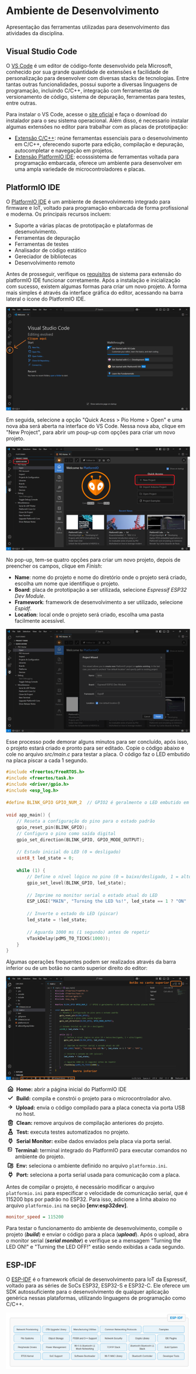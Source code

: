 # Ambiente de Desenvolvimento
Apresentação das ferramentas utilizadas para desenvolvimento das atividades da disciplina.

## Visual Studio Code
O [VS Code](https://code.visualstudio.com/docs) é um editor de código-fonte desenvolvido pela Microsoft, conhecido por sua grande quantidade de extensões e facilidade de personalização para desenvolver com diversas stacks de tecnologias. Entre tantas outras funcionalidades, possui suporte a diversas linguagens de programação, incluindo C/C++, integração com ferramentas de versionamento de código, sistema de depuração, ferramentas para testes, entre outras.

Para instalar o VS Code, acesse o [site oficial](https://code.visualstudio.com/Download) e faça o download do instalador para o seu sistema operacional. Além disso, é necessario instalar algumas extensões no editor para trabalhar com as placas de prototipação:

- [Extensão C/C++](https://marketplace.visualstudio.com/items?itemName=ms-vscode.cpptools-extension-pack): reúne ferramentas essenciais para o desenvolvimento em C/C++, oferecendo suporte para edição, compilação e depuração, autocompletar e navegação em projetos.
- [Extensão PlatformIO IDE](https://marketplace.visualstudio.com/items?itemName=platformio.platformio-ide): ecosssistema de ferramentas voltada para programação embarcada, oferece um ambiente para desenvolver em uma ampla variedade de microcontroladores e placas.

## PlatformIO IDE
O [PlatformIO IDE](https://docs.platformio.org/en/latest/) é um ambiente de desenvolvimento integrado para firmware e IoT, voltado para programação embarcada de forma profissional e moderna. Os principais recursos incluem:

- Suporte a várias placas de prototipação e plataformas de desenvolvimento.
- Ferramentas de depuração
- Ferramentas de testes
- Analisador de código estático
- Gereciador de bibliotecas
- Desenvolvimento remoto

Antes de prosseguir, verifique os [requisitos](https://docs.platformio.org/en/latest/core/installation/requirements.html) de sistema para extensão do platformIO IDE funcionar corretamente. Após a instalação e inicialização com sucesso, existem algumas formas para criar um novo projeto. A forma mais simples é através da interface gráfica do editor, acessando na barra lateral o icone do PlatformIO IDE.

![start-page-vscode](images/start-page-vscode.png)

Em seguida, selecione a opção "Quick Acess > Pio Home > Open" e uma nova aba será aberta na interface do VS Code. Nessa nova aba, clique em "New Project", para abrir um poup-up com opções para criar um novo projeto.

![home-page-platformio-ide](images/home-page-platformio-ide.png)

No pop-up, tem-se quatro opções para criar um novo projeto, depois de preencher os campos, clique em *Finish*:

- **Name**: nome do projeto e nome do diretório onde o projeto será criado, escolha um nome que identifique o projeto.
- **Board**: placa de prototipação a ser utilizada, selecione *Espressif ESP32 Dev Module*.
- **Framework**: framework de desenvolvimento a ser utilizado, selecione *Espidf*.
- **Location**: local onde o projeto será criado, escolha uma pasta facilmente acessível.

![popup-new-project](images/popup-new-project.png)

Esse processo pode demorar alguns minutos para ser concluído, após isso, o projeto estará criado e pronto para ser editado. Copie o código abaixo e cole no arquivo *src/main.c* para testar a placa. O código faz o LED embutido na placa piscar a cada 1 segundo.

```c
#include <freertos/FreeRTOS.h>      
#include <freertos/task.h>          
#include <driver/gpio.h>           
#include <esp_log.h>              

#define BLINK_GPIO GPIO_NUM_2  // GPIO2 é geralmente o LED embutido em muitas placas ESP32

void app_main() {
    // Reseta a configuração do pino para o estado padrão
    gpio_reset_pin(BLINK_GPIO);
    // Configura o pino como saída digital
    gpio_set_direction(BLINK_GPIO, GPIO_MODE_OUTPUT);
    
    // Estado inicial do LED (0 = desligado)
    uint8_t led_state = 0;

    while (1) {
        // Define o nível lógico no pino (0 = baixo/desligado, 1 = alto/ligado)
        gpio_set_level(BLINK_GPIO, led_state);
        
        // Imprime no monitor serial o estado atual do LED
        ESP_LOGI("MAIN", "Turning the LED %s!", led_state == 1 ? "ON" : "OFF");

        // Inverte o estado do LED (piscar)
        led_state = !led_state;

        // Aguarda 1000 ms (1 segundo) antes de repetir
        vTaskDelay(pdMS_TO_TICKS(1000));
    }
}
```

Algumas operações frequentes podem ser realizados através da barra inferior ou de um botão no canto superior direito do editor:

![action-platformio-ide](images/action-platformio-ide.png)

<div style="display: flex; flex-direction: column; gap: 8px; margin-left: 4px; margin-bottom: 16px;">
        <div style="display: flex; align-items: flex-start; gap: 8px;">
            <svg xmlns="http://www.w3.org/2000/svg" width="16" height="16" viewBox="0 0 24 24" fill="none" stroke="currentColor" stroke-width="3" stroke-linecap="round" stroke-linejoin="round" class="lucide lucide-house-icon lucide-house"><path d="M15 21v-8a1 1 0 0 0-1-1h-4a1 1 0 0 0-1 1v8"/><path d="M3 10a2 2 0 0 1 .709-1.528l7-5.999a2 2 0 0 1 2.582 0l7 5.999A2 2 0 0 1 21 10v9a2 2 0 0 1-2 2H5a2 2 0 0 1-2-2z"/></svg>
            <span><strong>Home:</strong> abrir a página inicial do PlatformIO IDE</span>
        </div>
        <div style="display: flex; align-items: flex-start; gap: 8px;">
            <svg xmlns="http://www.w3.org/2000/svg" width="16" height="16" viewBox="0 0 24 24" fill="none" stroke="currentColor" stroke-width="3" stroke-linecap="round" stroke-linejoin="round" class="lucide lucide-check-icon lucide-check"><path d="M20 6 9 17l-5-5"/></svg>
            <span><strong>Build:</strong> compila e constrói o projeto para o microcontrolador alvo.</span>
        </div>
        <div style="display: flex; align-items: flex-start; gap: 8px;">
            <svg xmlns="http://www.w3.org/2000/svg" width="16" height="16" viewBox="0 0 24 24" fill="none" stroke="currentColor" stroke-width="3" stroke-linecap="round" stroke-linejoin="round" class="lucide lucide-arrow-right-icon lucide-arrow-right"><path d="M5 12h14"/><path d="m12 5 7 7-7 7"/></svg>
            <span><strong>Upload:</strong> envia o código compilado para a placa conecta via porta USB no host.</span>
        </div>
        <div style="display: flex; align-items: flex-start; gap: 8px;">
            <svg xmlns="http://www.w3.org/2000/svg" width="16" height="16" viewBox="0 0 24 24" fill="none" stroke="currentColor" stroke-width="3" stroke-linecap="round" stroke-linejoin="round" class="lucide lucide-trash2-icon lucide-trash-2"><path d="M3 6h18"/><path d="M19 6v14c0 1-1 2-2 2H7c-1 0-2-1-2-2V6"/><path d="M8 6V4c0-1 1-2 2-2h4c1 0 2 1 2 2v2"/><line x1="10" x2="10" y1="11" y2="17"/><line x1="14" x2="14" y1="11" y2="17"/></svg>
            <span><strong>Clean:</strong> remove arquivos de compilação anteriores do projeto.</span>
        </div>
        <div style="display: flex; align-items: flex-start; gap: 8px;">
            <svg xmlns="http://www.w3.org/2000/svg" width="16" height="16" viewBox="0 0 24 24" fill="none" stroke="currentColor" stroke-width="3" stroke-linecap="round" stroke-linejoin="round" class="lucide lucide-flask-conical-icon lucide-flask-conical"><path d="M14 2v6a2 2 0 0 0 .245.96l5.51 10.08A2 2 0 0 1 18 22H6a2 2 0 0 1-1.755-2.96l5.51-10.08A2 2 0 0 0 10 8V2"/><path d="M6.453 15h11.094"/><path d="M8.5 2h7"/></svg>
            <span><strong>Test:</strong> executa testes automatizados no projeto.</span>
        </div>
        <div style="display: flex; align-items: flex-start; gap: 8px;">
            <svg xmlns="http://www.w3.org/2000/svg" width="16" height="16" viewBox="0 0 24 24" fill="none" stroke="currentColor" stroke-width="3" stroke-linecap="round" stroke-linejoin="round" class="lucide lucide-plug-icon lucide-plug"><path d="M12 22v-5"/><path d="M9 8V2"/><path d="M15 8V2"/><path d="M18 8v5a4 4 0 0 1-4 4h-4a4 4 0 0 1-4-4V8Z"/></svg>
            <span><strong>Serial Monitor:</strong> exibe dados enviados pela placa via porta serial.</span>
        </div>
        <div style="display: flex; align-items: flex-start; gap: 8px;">
            <svg xmlns="http://www.w3.org/2000/svg" width="16" height="16" viewBox="0 0 24 24" fill="none" stroke="currentColor" stroke-width="3" stroke-linecap="round" stroke-linejoin="round" class="lucide lucide-square-terminal-icon lucide-square-terminal"><path d="m7 11 2-2-2-2"/><path d="M11 13h4"/><rect width="18" height="18" x="3" y="3" rx="2" ry="2"/></svg>
            <span><strong>Terminal:</strong> terminal integrado do PlatformIO para executar comandos no ambiente do projeto.</span>
        </div>
        <div style="display: flex; align-items: flex-start; gap: 8px;">
            <svg xmlns="http://www.w3.org/2000/svg" width="16" height="16" viewBox="0 0 24 24" fill="none" stroke="currentColor" stroke-width="3" stroke-linecap="round" stroke-linejoin="round" class="lucide lucide-folder-clock-icon lucide-folder-clock"><circle cx="16" cy="16" r="6"/><path d="M7 20H4a2 2 0 0 1-2-2V5a2 2 0 0 1 2-2h3.9a2 2 0 0 1 1.69.9l.81 1.2a2 2 0 0 0 1.67.9H20a2 2 0 0 1 2 2"/><path d="M16 14v2l1 1"/></svg>
            <span><strong>Env:</strong> seleciona o ambiente definido no arquivo <code>platformio.ini</code>.</span>
        </div>
        <div style="display: flex; align-items: flex-start; gap: 8px;">
            <svg xmlns="http://www.w3.org/2000/svg" width="16" height="16" viewBox="0 0 24 24" fill="none" stroke="currentColor" stroke-width="3" stroke-linecap="round" stroke-linejoin="round" class="lucide lucide-plug-icon lucide-plug"><path d="M12 22v-5"/><path d="M9 8V2"/><path d="M15 8V2"/><path d="M18 8v5a4 4 0 0 1-4 4h-4a4 4 0 0 1-4-4V8Z"/></svg>
           <span><strong>Port:</strong> seleciona a porta serial usada para comunicação com a placa.</span>
        </div>
</div>

Antes de compilar o projeto, é necessário modificar o arquivo <code>platformio.ini</code> para especificar o velocidade de comunicação serial, que é 115200 bps por padrão no ESP32. Para isso, adicione a linha abaixo no arquivo <code>platformio.ini</code> na seção **[env:esp32dev]**.

```ini
monitor_speed = 115200
```
Para testar o funcionamento do ambiente de desenvolvimento, compile o projeto (***build***) e enviar o código para a placa (***upload***). Após o upload, abra o monitor serial (***serial monitor***) e verifique se a mensagem "Turning the LED ON!" e "Turning the LED OFF!" estão sendo exibidas a cada segundo.

## ESP-IDF
O [ESP-IDF](https://docs.espressif.com/projects/esp-idf/en/stable/esp32/index.html) é o framework oficial de desenvolvimento para IoT da Espressif, voltado para as séries de SoCs ESP32, ESP32-S e ESP32-C. Ele oferece um SDK autossuficiente para o desenvolvimento de qualquer aplicação genérica nessas plataformas, utilizando linguagens de programação como C/C++.

![esp-idf](images/esp-idf.png)
